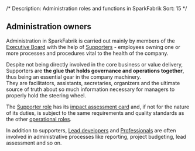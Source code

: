 /*
Description: Administration roles and functions in SparkFabrik
Sort: 15
*/

## Administration owners

Administration in SparkFabrik is carried out mainly by members of the [Executive Board](/organization/governance) with the help of [Supporters](/organization/role-isc-supporter) - employees owning one or more processes and procedures vital to the health of the company.

Despite not being directly involved in the core business or value delivery, Supporters are **the glue that holds governance and operations together**, thus being an essential gear in the company machinery.  
They are facilitators, assistants, secretaries, organizers and the ultimate source of truth about so much information necessary for managers to properly hold the steering wheel.

The [Supporter role](/organization/role-isc-supporter) has its [impact assessment card](/working-at-sparkfabrik/impact-assessment) and, if not for the nature of its duties, is subject to the same requirements and quality standards as the other [operational roles](/organization/operations).

In addition to supporters, [Lead developers](/organization/role-isc-lead-developer) and [Professionals](/organization/role-isc-professional) are often involved in administrative processes like reporting, project budgeting, lead assessment and so on.